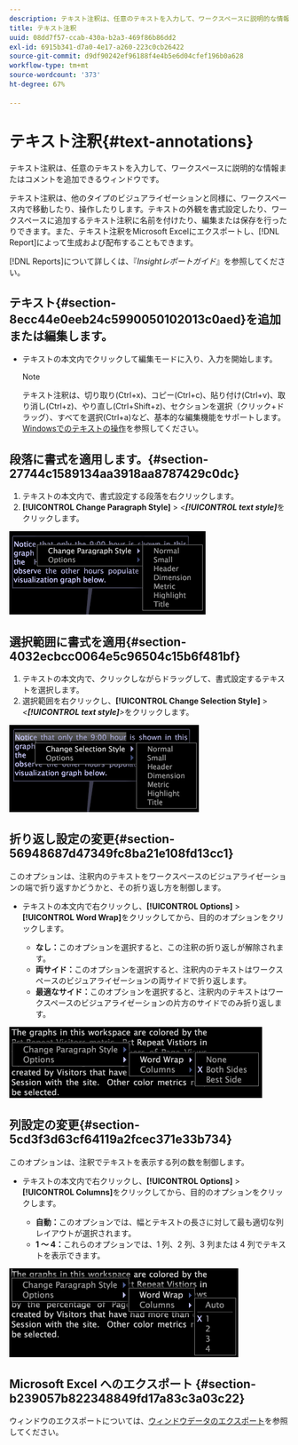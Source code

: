 ```yaml
---
description: テキスト注釈は、任意のテキストを入力して、ワークスペースに説明的な情報またはコメントを追加できるウィンドウです。
title: テキスト注釈
uuid: 08dd7f57-ccab-430a-b2a3-469f86b86dd2
exl-id: 6915b341-d7a0-4e17-a260-223c0cb26422
source-git-commit: d9df90242ef96188f4e4b5e6d04cfef196b0a628
workflow-type: tm+mt
source-wordcount: '373'
ht-degree: 67%

---
```


# テキスト注釈{#text-annotations}

テキスト注釈は、任意のテキストを入力して、ワークスペースに説明的な情報またはコメントを追加できるウィンドウです。

テキスト注釈は、他のタイプのビジュアライゼーションと同様に、ワークスペース内で移動したり、操作したりします。テキストの外観を書式設定したり、ワークスペースに追加するテキスト注釈に名前を付けたり、編集または保存を行ったりできます。また、テキスト注釈をMicrosoft Excelにエクスポートし、[!DNL Report]によって生成および配布することもできます。

[!DNL Reports]について詳しくは、『*Insightレポートガイド*』を参照してください。

## テキスト{#section-8ecc44e0eeb24c5990050102013c0aed}を追加または編集します。

* テキストの本文内でクリックして編集モードに入り、入力を開始します。

   >[!NOTE]
   >
   >テキスト注釈は、切り取り(Ctrl+x)、コピー(Ctrl+c)、貼り付け(Ctrl+v)、取り消し(Ctrl+z)、やり直し(Ctrl+Shift+z)、セクションを選択（クリック+ドラッグ）、すべてを選択(Ctrl+a)など、基本的な編集機能をサポートします。 [Windowsでのテキストの操作](../../../../home/c-get-started/c-wk-win-wksp/c-work-text-win.md#concept-f1222434bf954767808e94b955945c8d)を参照してください。

## 段落に書式を適用します。{#section-27744c1589134aa3918aa8787429c0dc}

1. テキストの本文内で、書式設定する段落を右クリックします。
1. **[!UICONTROL Change Paragraph Style]** > *&lt;**[!UICONTROL text style]***&#x200B;をクリックします。

![](assets/mnu_Text_Paragraph.png)

## 選択範囲に書式を適用{#section-4032ecbcc0064e5c96504c15b6f481bf}

1. テキストの本文内で、クリックしながらドラッグして、書式設定するテキストを選択します。
1. 選択範囲を右クリックし、**[!UICONTROL Change Selection Style]** > *&lt;**[!UICONTROL text style]**>*&#x200B;をクリックします。

![](assets/mnu_Text_Selection.png)

## 折り返し設定の変更{#section-56948687d47349fc8ba21e108fd13cc1}

このオプションは、注釈内のテキストをワークスペースのビジュアライゼーションの端で折り返すかどうかと、その折り返し方を制御します。

* テキストの本文内で右クリックし、**[!UICONTROL Options]** > **[!UICONTROL Word Wrap]**&#x200B;をクリックしてから、目的のオプションをクリックします。

   * **なし：**&#x200B;このオプションを選択すると、この注釈の折り返しが解除されます。
   * **両サイド：**&#x200B;このオプションを選択すると、注釈内のテキストはワークスペースのビジュアライゼーションの両サイドで折り返します。
   * **最適なサイド：**&#x200B;このオプションを選択すると、注釈内のテキストはワークスペースのビジュアライゼーションの片方のサイドでのみ折り返します。

![](assets/mnu_Text_OptionsWrap.png)

## 列設定の変更{#section-5cd3f3d63cf64119a2fcec371e33b734}

このオプションは、注釈でテキストを表示する列の数を制御します。

* テキストの本文内で右クリックし、**[!UICONTROL Options]** > **[!UICONTROL Columns]**&#x200B;をクリックしてから、目的のオプションをクリックします。

   * **自動：**&#x200B;このオプションでは、幅とテキストの長さに対して最も適切な列レイアウトが選択されます。
   * **1 ～ 4：**&#x200B;これらのオプションでは、1 列、2 列、3 列または 4 列でテキストを表示できます。

![](assets/mnu_Text_OptionsColumns.png)

## Microsoft Excel へのエクスポート {#section-b239057b822348849fd17a83c3a03c22}

ウィンドウのエクスポートについては、[ウィンドウデータのエクスポート](../../../../home/c-get-started/c-wk-win-wksp/c-exp-win-data.md#concept-8df61d64ed434cc5a499023c44197349)を参照してください。
